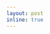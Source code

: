 ```yaml
---
layout: post
inline: true
---
```


<!-- **Reviewer**
- IEEE Transactions on Pattern Analysis and Machine Intelligence (**TPAMI**)
- International Conference on Learning Representations (**ICLR**): 2025
- European Conference on Computer Vision (**ECCV**): 2024
- International Conference on Machine Learning (**ICML**): 2024
- Conference on Computer Vision and Pattern Recognition (**CVPR**): 2023-2024
- Asian Conference on Computer Vision (**ACCV** 2022,) 2024
- Conference on Neural Information Processing Systems (**NeurIPS**): 2022-2023
- International Conference on Computer Vision (**ICCV**): 2023
- Winter Conference on Applications of Computer Vision (**WACV**): 2022 -->